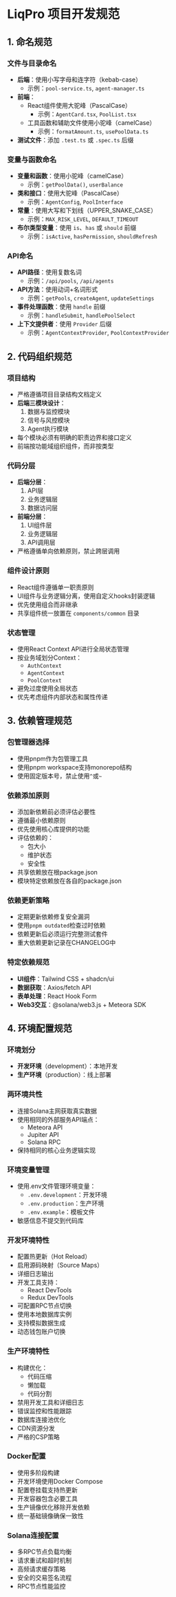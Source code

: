 # LiqPro 项目开发规范

## 1. 命名规范

### 文件与目录命名
- **后端**：使用小写字母和连字符（kebab-case）
  - 示例：`pool-service.ts`, `agent-manager.ts`
- **前端**：
  - React组件使用大驼峰（PascalCase）
    - 示例：`AgentCard.tsx`, `PoolList.tsx`
  - 工具函数和辅助文件使用小驼峰（camelCase）
    - 示例：`formatAmount.ts`, `usePoolData.ts`
- **测试文件**：添加 `.test.ts` 或 `.spec.ts` 后缀

### 变量与函数命名
- **变量和函数**：使用小驼峰（camelCase）
  - 示例：`getPoolData()`, `userBalance`
- **类和接口**：使用大驼峰（PascalCase）
  - 示例：`AgentConfig`, `PoolInterface`
- **常量**：使用大写和下划线（UPPER_SNAKE_CASE）
  - 示例：`MAX_RISK_LEVEL`, `DEFAULT_TIMEOUT`
- **布尔类型变量**：使用 `is`、`has` 或 `should` 前缀
  - 示例：`isActive`, `hasPermission`, `shouldRefresh`

### API命名
- **API路径**：使用复数名词
  - 示例：`/api/pools`, `/api/agents`
- **API方法**：使用动词+名词形式
  - 示例：`getPools`, `createAgent`, `updateSettings`
- **事件处理函数**：使用 `handle` 前缀
  - 示例：`handleSubmit`, `handlePoolSelect`
- **上下文提供者**：使用 `Provider` 后缀
  - 示例：`AgentContextProvider`, `PoolContextProvider`

## 2. 代码组织规范

### 项目结构
- 严格遵循项目目录结构文档定义
- **后端三模块设计**：
  1. 数据与监控模块
  2. 信号与风控模块
  3. Agent执行模块
- 每个模块必须有明确的职责边界和接口定义
- 前端按功能域组织组件，而非按类型

### 代码分层
- **后端分层**：
  1. API层
  2. 业务逻辑层
  3. 数据访问层
- **前端分层**：
  1. UI组件层
  2. 业务逻辑层
  3. API调用层
- 严格遵循单向依赖原则，禁止跨层调用

### 组件设计原则
- React组件遵循单一职责原则
- UI组件与业务逻辑分离，使用自定义hooks封装逻辑
- 优先使用组合而非继承
- 共享组件统一放置在 `components/common` 目录

### 状态管理
- 使用React Context API进行全局状态管理
- 按业务域划分Context：
  - `AuthContext`
  - `AgentContext`
  - `PoolContext`
- 避免过度使用全局状态
- 优先考虑组件内部状态和属性传递

## 3. 依赖管理规范

### 包管理器选择
- 使用pnpm作为包管理工具
- 使用pnpm workspace支持monorepo结构
- 使用固定版本号，禁止使用`^`或`~`

### 依赖添加原则
- 添加新依赖前必须评估必要性
- 遵循最小依赖原则
- 优先使用核心库提供的功能
- 评估依赖的：
  - 包大小
  - 维护状态
  - 安全性
- 共享依赖放在根package.json
- 模块特定依赖放在各自的package.json

### 依赖更新策略
- 定期更新依赖修复安全漏洞
- 使用`pnpm outdated`检查过时依赖
- 依赖更新后必须运行完整测试套件
- 重大依赖更新记录在CHANGELOG中

### 特定依赖规范
- **UI组件**：Tailwind CSS + shadcn/ui
- **数据获取**：Axios/fetch API
- **表单处理**：React Hook Form
- **Web3交互**：@solana/web3.js + Meteora SDK

## 4. 环境配置规范

### 环境划分
- **开发环境**（development）：本地开发
- **生产环境**（production）：线上部署

### 两环境共性
- 连接Solana主网获取真实数据
- 使用相同的外部服务API端点：
  - Meteora API
  - Jupiter API
  - Solana RPC
- 保持相同的核心业务逻辑实现

### 环境变量管理
- 使用.env文件管理环境变量：
  - `.env.development`：开发环境
  - `.env.production`：生产环境
  - `.env.example`：模板文件
- 敏感信息不提交到代码库

### 开发环境特性
- 配置热更新（Hot Reload）
- 启用源码映射（Source Maps）
- 详细日志输出
- 开发工具支持：
  - React DevTools
  - Redux DevTools
- 可配置RPC节点切换
- 使用本地数据库实例
- 支持模拟数据生成
- 动态钱包账户切换

### 生产环境特性
- 构建优化：
  - 代码压缩
  - 懒加载
  - 代码分割
- 禁用开发工具和详细日志
- 错误监控和性能跟踪
- 数据库连接池优化
- CDN资源分发
- 严格的CSP策略

### Docker配置
- 使用多阶段构建
- 开发环境使用Docker Compose
- 配置卷挂载支持热更新
- 开发容器包含必要工具
- 生产镜像优化移除开发依赖
- 统一基础镜像确保一致性

### Solana连接配置
- 多RPC节点负载均衡
- 请求重试和超时机制
- 高频请求缓存策略
- 安全的交易签名流程
- RPC节点性能监控 